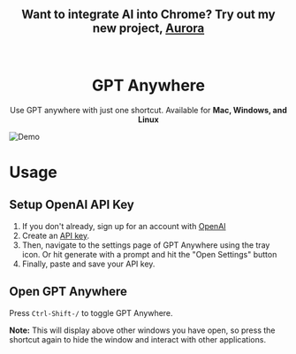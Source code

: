 <div align="center"><h2>Want to integrate AI into Chrome? Try out my new project, <a href="https://chromewebstore.google.com/detail/aurora-instant-access-to/jodopikgpikacoinocjkddpogcccdmcl">Aurora</a></h2></div>

<br>

<div align="center">
  <h1>GPT Anywhere</h1>
  <p>Use GPT anywhere with just one shortcut. Available for <b>Mac, Windows, and Linux</b></p>
</div>

![Demo](assets/readme_example.gif)

# Usage

## Setup OpenAI API Key

1. If you don't already, sign up for an account with [OpenAI](https://platform.openai.com/)
2. Create an [API key](https://platform.openai.com/account/api-keys). 
3. Then, navigate to the settings page of GPT Anywhere using the tray icon. Or hit generate with a prompt and hit the "Open Settings" button
4. Finally, paste and save your API key.

## Open GPT Anywhere

Press `Ctrl-Shift-/` to toggle GPT Anywhere. 

**Note:** This will display above other windows you have open, so press the shortcut again to hide the window and interact with other applications.
